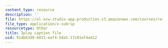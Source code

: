 ```yaml
---
content_type: resource
description: ''
file: https://ol-ocw-studio-app-production.s3.amazonaws.com/courses/res-ll-005-mathematics-of-big-data-and-machine-learning-january-iap-2020/914b63d96831eaf45da517c01ef4ad12_tUk8o-ZbF4c.srt
file_type: application/x-subrip
resourcetype: Other
title: 3play caption file
uid: 914b63d9-6831-eaf4-5da5-17c01ef4ad12
---
```

